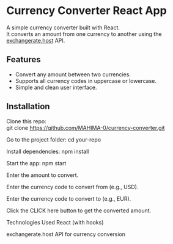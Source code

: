 # Currency Converter React App

A simple currency converter built with React.  
It converts an amount from one currency to another using the [exchangerate.host](https://exchangerate.host) API.

## Features

- Convert any amount between two currencies.
- Supports all currency codes in uppercase or lowercase.
- Simple and clean user interface.

## Installation

 Clone this repo:   
git clone https://github.com/MAHIMA-0/currency-converter.git

Go to the project folder:
cd your-repo

Install dependencies:
npm install

Start the app:
npm start

Enter the amount to convert.

Enter the currency code to convert from (e.g., USD).

Enter the currency code to convert to (e.g., EUR).

Click the CLICK here button to get the converted amount.

Technologies Used
React (with hooks)

exchangerate.host API for currency conversion
